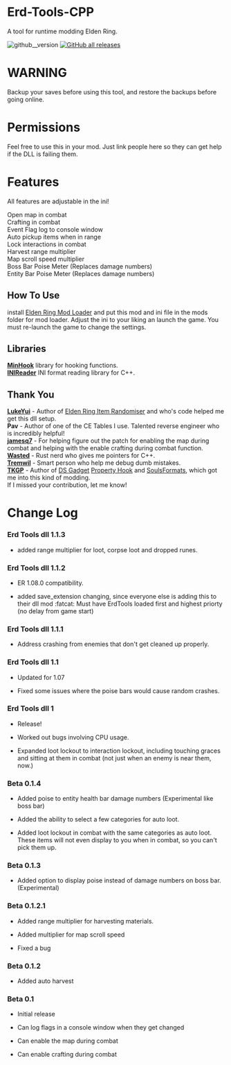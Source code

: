 # Erd-Tools-CPP
A tool for runtime modding Elden Ring.  

![github__version](https://img.shields.io/github/v/release/Nordgaren/Erd-Tools-CPP)
[![GitHub all releases](https://img.shields.io/github/downloads/Nordgaren/Erd-Tools-CPP/total)](https://github.com/Nordgaren/Erd-Tools-CPP/releases/latest)
  
# WARNING  
Backup your saves before using this tool, and restore the backups before going online. 

# Permissions
Feel free to use this in your mod. Just link people here so they can get help if the DLL is failing them.  

# Features 
All features are adjustable in the ini!  

Open map in combat  
Crafting in combat  
Event Flag log to console window  
Auto pickup items when in range   
Lock interactions in combat  
Harvest range multiplier  
Map scroll speed multiplier  
Boss Bar Poise Meter (Replaces damage numbers)  
Entity Bar Poise Meter (Replaces damage numbers)  

## How To Use 
install [Elden Ring Mod Loader](https://www.nexusmods.com/eldenring/mods/117) and put this mod and ini file in the mods folder for mod loader. 
Adjust the ini to your liking an launch the game. You must re-launch the game to change the settings.

## Libraries
**[MinHook](https://github.com/TsudaKageyu/minhook)** library for hooking functions.  
**[INIReader](https://github.com/benhoyt/inih)** INI format reading library for C++.  

## Thank You  
**[LukeYui](https://github.com/LukeYui/)** - Author of [Elden Ring Item Randomiser](https://github.com/LukeYui/elden_ring_item_randomiser) and who's code helped me get this dll setup.  
**Pav** - Author of one of the CE Tables I use. Talented reverse engineer who is incredibly helpful!   
**[jamesq7](https://github.com/kh0nsu)** - For helping figure out the patch for enabling the map during combat and helping with the enable crafting during combat function.  
**[Wasted](https://github.com/FrankvdStam)** - Rust nerd who gives me pointers for C++.  
**[Tremwil](https://github.com/tremwil)** - Smart person who help me debug dumb mistakes.  
**[TKGP](https://github.com/JKAnderson/)** - Author of [DS Gadget](https://github.com/JKAnderson/DS-Gadget) [Property Hook](https://github.com/JKAnderson/PropertyHook) and [SoulsFormats](https://github.com/JKAnderson/SoulsFormats), which got me into this kind of modding.  
If I missed your contribution, let me know!  

# Change Log 
### Erd Tools dll 1.1.3
* added range multiplier for loot, corpse loot and dropped runes.

### Erd Tools dll 1.1.2
* ER 1.08.0 compatibility.  

* added save_extension changing, since everyone else is adding this to their dll mod :fatcat:  Must have ErdTools loaded first and highest priorty (no delay from game start)

### Erd Tools dll 1.1.1
* Address crashing from enemies that don't get cleaned up properly.  

### Erd Tools dll 1.1
* Updated for 1.07

* Fixed some issues where the poise bars would cause random crashes.  

### Erd Tools dll 1
* Release!  

* Worked out bugs involving CPU usage.  

* Expanded loot lockout to interaction lockout, including touching graces and sitting at them in combat (not just when an enemy is near them, now.)  

### Beta 0.1.4
* Added poise to entity health bar damage numbers (Experimental like boss bar)  

* Added the ability to select a few categories for auto loot.  

* Added loot lockout in combat with the same categories as auto loot. These items will not even display to you when in combat, so you can't pick them up.  

### Beta 0.1.3
* Added option to display poise instead of damage numbers on boss bar. (Experimental)  

### Beta 0.1.2.1
* Added range multiplier for harvesting materials.  

* Added multiplier for map scroll speed  

* Fixed a bug  

### Beta 0.1.2

* Added auto harvest

### Beta 0.1

* Initial release

* Can log flags in a console window when they get changed  

* Can enable the map during combat  

* Can enable crafting during combat  
